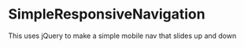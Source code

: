 SimpleResponsiveNavigation
==========================

This uses jQuery to make a simple mobile nav that slides up and down

